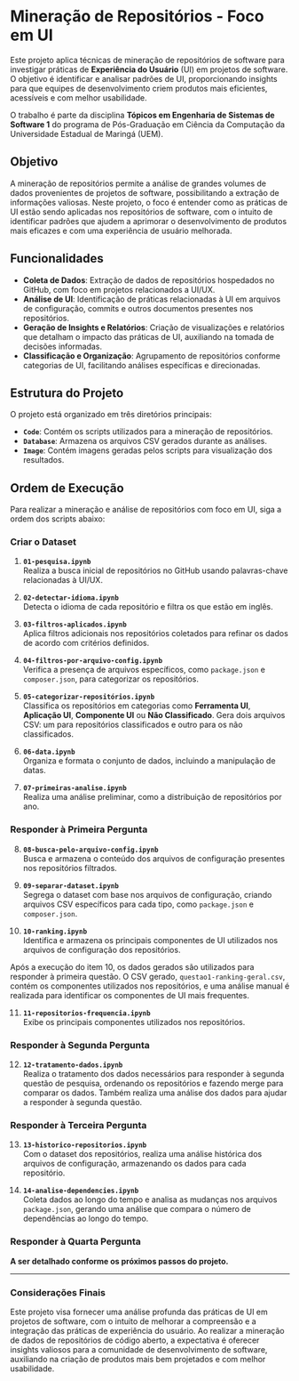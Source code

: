 # Mineração de Repositórios - Foco em UI

Este projeto aplica técnicas de mineração de repositórios de software para investigar práticas de **Experiência do Usuário** (UI) em projetos de software. O objetivo é identificar e analisar padrões de UI, proporcionando insights para que equipes de desenvolvimento criem produtos mais eficientes, acessíveis e com melhor usabilidade.

O trabalho é parte da disciplina **Tópicos em Engenharia de Sistemas de Software 1** do programa de Pós-Graduação em Ciência da Computação da Universidade Estadual de Maringá (UEM).

## Objetivo

A mineração de repositórios permite a análise de grandes volumes de dados provenientes de projetos de software, possibilitando a extração de informações valiosas. Neste projeto, o foco é entender como as práticas de UI estão sendo aplicadas nos repositórios de software, com o intuito de identificar padrões que ajudem a aprimorar o desenvolvimento de produtos mais eficazes e com uma experiência de usuário melhorada.

## Funcionalidades

- **Coleta de Dados**: Extração de dados de repositórios hospedados no GitHub, com foco em projetos relacionados a UI/UX.
- **Análise de UI**: Identificação de práticas relacionadas à UI em arquivos de configuração, commits e outros documentos presentes nos repositórios.
- **Geração de Insights e Relatórios**: Criação de visualizações e relatórios que detalham o impacto das práticas de UI, auxiliando na tomada de decisões informadas.
- **Classificação e Organização**: Agrupamento de repositórios conforme categorias de UI, facilitando análises específicas e direcionadas.

## Estrutura do Projeto

O projeto está organizado em três diretórios principais:

- **`Code`**: Contém os scripts utilizados para a mineração de repositórios.
- **`Database`**: Armazena os arquivos CSV gerados durante as análises.
- **`Image`**: Contém imagens geradas pelos scripts para visualização dos resultados.

## Ordem de Execução

Para realizar a mineração e análise de repositórios com foco em UI, siga a ordem dos scripts abaixo:

### Criar o Dataset

1. **`01-pesquisa.ipynb`**  
   Realiza a busca inicial de repositórios no GitHub usando palavras-chave relacionadas à UI/UX.

2. **`02-detectar-idioma.ipynb`**  
   Detecta o idioma de cada repositório e filtra os que estão em inglês.

3. **`03-filtros-aplicados.ipynb`**  
   Aplica filtros adicionais nos repositórios coletados para refinar os dados de acordo com critérios definidos.

4. **`04-filtros-por-arquivo-config.ipynb`**  
   Verifica a presença de arquivos específicos, como `package.json` e `composer.json`, para categorizar os repositórios.

5. **`05-categorizar-repositórios.ipynb`**  
   Classifica os repositórios em categorias como **Ferramenta UI**, **Aplicação UI**, **Componente UI** ou **Não Classificado**. Gera dois arquivos CSV: um para repositórios classificados e outro para os não classificados.

6. **`06-data.ipynb`**  
   Organiza e formata o conjunto de dados, incluindo a manipulação de datas.

7. **`07-primeiras-analise.ipynb`**  
   Realiza uma análise preliminar, como a distribuição de repositórios por ano.

### Responder à Primeira Pergunta

8. **`08-busca-pelo-arquivo-config.ipynb`**  
   Busca e armazena o conteúdo dos arquivos de configuração presentes nos repositórios filtrados.

9. **`09-separar-dataset.ipynb`**  
   Segrega o dataset com base nos arquivos de configuração, criando arquivos CSV específicos para cada tipo, como `package.json` e `composer.json`.

10. **`10-ranking.ipynb`**  
    Identifica e armazena os principais componentes de UI utilizados nos arquivos de configuração dos repositórios.

Após a execução do item 10, os dados gerados são utilizados para responder à primeira questão. O CSV gerado, `questao1-ranking-geral.csv`, contém os componentes utilizados nos repositórios, e uma análise manual é realizada para identificar os componentes de UI mais frequentes.

11. **`11-repositorios-frequencia.ipynb`**  
    Exibe os principais componentes utilizados nos repositórios.

### Responder à Segunda Pergunta

12. **`12-tratamento-dados.ipynb`**  
    Realiza o tratamento dos dados necessários para responder à segunda questão de pesquisa, ordenando os repositórios e fazendo merge para comparar os dados. Também realiza uma análise dos dados para ajudar a responder à segunda questão.

### Responder à Terceira Pergunta

13. **`13-historico-repositorios.ipynb`**  
    Com o dataset dos repositórios, realiza uma análise histórica dos arquivos de configuração, armazenando os dados para cada repositório.

14. **`14-analise-dependencies.ipynb`**  
    Coleta dados ao longo do tempo e analisa as mudanças nos arquivos `package.json`, gerando uma análise que compara o número de dependências ao longo do tempo.

### Responder à Quarta Pergunta

**A ser detalhado conforme os próximos passos do projeto.**

---

### Considerações Finais

Este projeto visa fornecer uma análise profunda das práticas de UI em projetos de software, com o intuito de melhorar a compreensão e a integração das práticas de experiência do usuário. Ao realizar a mineração de dados de repositórios de código aberto, a expectativa é oferecer insights valiosos para a comunidade de desenvolvimento de software, auxiliando na criação de produtos mais bem projetados e com melhor usabilidade.
